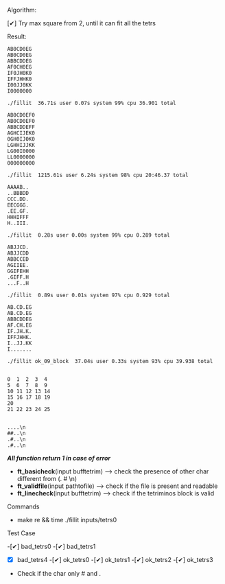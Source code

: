Algorithm:

[✔] Try max square from 2, until it can fit all the tetrs

Result:

```
AB0CD0EG
AB0CD0EG
ABBCDDEG
AF0CH0EG
IF0JH0K0
IFFJHHK0
I00JJ0KK
I0000000

./fillit  36.71s user 0.07s system 99% cpu 36.901 total

AB0CD0EF0
AB0CD0EF0
ABBCDDEFF
AGHCIJEK0
0GH0IJ0K0
LGHHIJJKK
LG00I0000
LL0000000
000000000

./fillit  1215.61s user 6.24s system 98% cpu 20:46.37 total

AAAAB..
..BBBDD
CCC.DD.
EECGGG.
.EE.GF.
HHHIFFF
H..III.

./fillit  0.28s user 0.00s system 99% cpu 0.289 total

ABJJCD.
ABJJCDD
ABBCCED
AGIIEE.
GGIFEHH
.GIFF.H
...F..H

./fillit  0.89s user 0.01s system 97% cpu 0.929 total

AB.CD.EG
AB.CD.EG
ABBCDDEG
AF.CH.EG
IF.JH.K.
IFFJHHK.
I..JJ.KK
I.......

./fillit ok_09_block  37.04s user 0.33s system 93% cpu 39.938 total


0  1  2  3  4
5  6  7  8  9
10 11 12 13 14
15 16 17 18 19
20
21 22 23 24 25


....\n
##..\n
.#..\n
.#..\n

```

_**All function return 1 in case of error**_

- **ft_basicheck**(input bufftetrim) --> check the presence of other char different from (.  #  \n)
- **ft_validfile**(input pathtofile) --> check if the file is present and readable
- **ft_linecheck**(input bufftetrim) --> check if the tetriminos block is valid

Commands
- make re && time ./fillit inputs/tetrs0


Test Case

-[✔] bad_tetrs0
-[✔] bad_tetrs1
-[x] bad_tetrs4
-[✔] ok_tetrs0
-[✔] ok_tetrs1
-[✔] ok_tetrs2
-[✔] ok_tetrs3

* Check if the char only # and .

